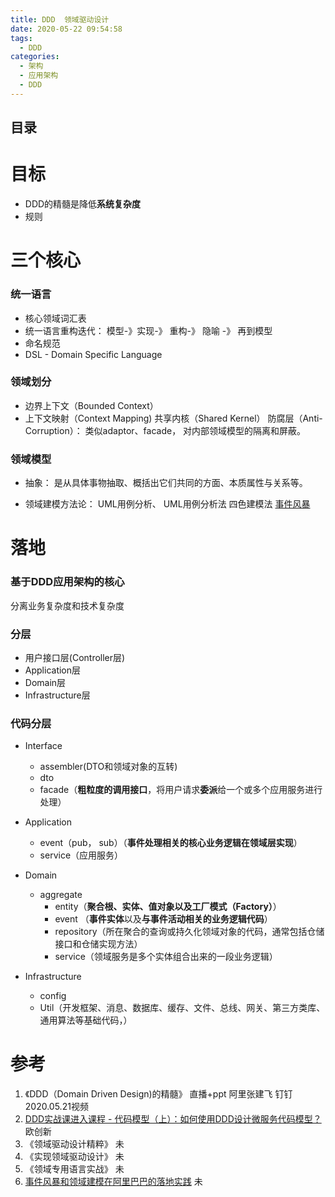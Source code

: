 ```yaml
---
title: DDD  领域驱动设计
date: 2020-05-22 09:54:58
tags:
  - DDD
categories:
  - 架构 
  - 应用架构 
  - DDD  
---
```


<p></p>
<!-- more -->

## 目录
<!-- toc -->

# 目标
+ DDD的精髓是降低**系统复杂度**
+ 规则

# 三个核心
### 统一语言

+ 核心领域词汇表
+ 统一语言重构迭代： 模型-》实现-》 重构-》 隐喻 -》 再到模型
+ 命名规范
+ DSL - Domain Specific Language

###  领域划分 
+ 边界上下文（Bounded Context）
+ 上下文映射（Context Mapping)
共享内核（Shared Kernel） 
防腐层（Anti-Corruption）： 类似adaptor、facade， 对内部领域模型的隔离和屏蔽。

###  领域模型 
+ 抽象： 
  是从具体事物抽取、概括出它们共同的方面、本质属性与关系等。

+ 领域建模方法论：
  UML用例分析、 UML用例分析法
  四色建模法
  [事件风暴](https://www.eventstorming.com/)

# 落地
###  基于DDD应用架构的核心
分离业务复杂度和技术复杂度

###  分层
+ 用户接口层(Controller层) 
+ Application层
+ Domain层
+ Infrastructure层

###  代码分层
  + Interface
    - assembler(DTO和领域对象的互转)
    - dto
    - facade（**粗粒度的调用接口**，将用户请求**委派**给一个或多个应用服务进行处理）

  + Application
    - event（pub， sub）（**事件处理相关的核心业务逻辑在领域层实现**）
    - service（应用服务）  
    
  + Domain
    - aggregate
      - entity（**聚合根、实体、值对象以及工厂模式（Factory）**）
      - event （**事件实体**以及**与事件活动相关的业务逻辑代码**）
      - repository（所在聚合的查询或持久化领域对象的代码，通常包括仓储接口和仓储实现方法）
      - service（领域服务是多个实体组合出来的一段业务逻辑）

  + Infrastructure
    - config
    - Util（开发框架、消息、数据库、缓存、文件、总线、网关、第三方类库、通用算法等基础代码，）

# 参考
1. 《DDD（Domain Driven Design)的精髓》  直播+ppt  阿里张建飞  钉钉2020.05.21视频
2. [DDD实战课进入课程 - 代码模型（上）：如何使用DDD设计微服务代码模型？]() 欧创新
100. 《领域驱动设计精粹》 未 
101. 《实现领域驱动设计》 未
102. 《领域专用语言实战》 未
103.  [事件风暴和领域建模在阿里巴巴的落地实践](https://developer.aliyun.com/live/2874)  未



